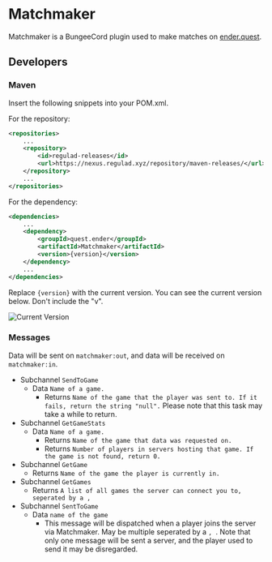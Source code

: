 # Matchmaker

Matchmaker is a BungeeCord plugin used to make matches on [ender.quest](https://www.ender.quest).

## Developers

### Maven

Insert the following snippets into your POM.xml.

For the repository:

```xml
<repositories>
    ...
    <repository>
        <id>regulad-releases</id>
        <url>https://nexus.regulad.xyz/repository/maven-releases/</url>
    </repository>
    ...
</repositories>
```

For the dependency:

```xml
<dependencies>
    ...
    <dependency>
        <groupId>quest.ender</groupId>
        <artifactId>Matchmaker</artifactId>
        <version>{version}</version>
    </dependency>
    ...
</dependencies>
```

Replace `{version}` with the current version. You can see the current version below. Don't include the "v".

![Current Version](https://img.shields.io/github/v/release/EnderQuestMC/Matchmaker)

### Messages

Data will be sent on `matchmaker:out`, and data will be received on `matchmaker:in`.

* Subchannel `SendToGame`
    * Data `Name of a game.`
        * Returns `Name of the game that the player was sent to. If it fails, return the string "null".`
            Please note that this task may take a while to return.
* Subchannel `GetGameStats`
    * Data `Name of a game.`
        * Returns `Name of the game that data was requested on.`
        * Returns `Number of players in servers hosting that game. If the game is not found, return 0.`
* Subchannel `GetGame`
    * Returns `Name of the game the player is currently in.`
* Subchannel `GetGames`
    * Returns `A list of all games the server can connect you to, seperated by a ,`
* Subchannel `SentToGame`
    * Data `name of the game`
        * This message will be dispatched when a player joins the server via Matchmaker. May be multiple seperated by a `, `. Note that only one message will be sent a server, and the player used to send it may be disregarded.
    